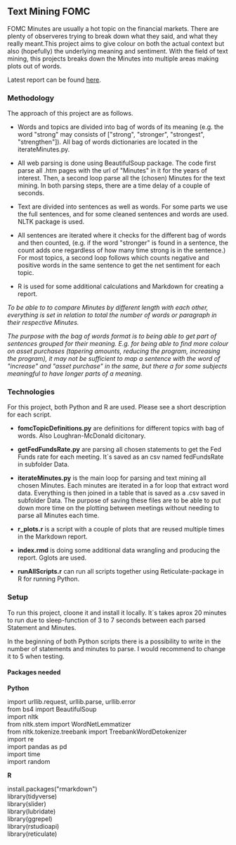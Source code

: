 ## Text Mining FOMC

FOMC Minutes are usually a hot topic on the financial markets. There are plenty of observeres trying to break down what they said, and what they really meant.This project aims to give colour on both the actual context but also (hopefully) the underlying meaning and sentiment. With the field of text mining, this projects breaks down the Minutes into multiple areas making plots out of words.

Latest report can be found [here](https://cnordenlow.github.io/text-mining-fomc/).

### Methodology

The approach of this project are as follows.

* Words and topics are divided into bag of words of its meaning (e.g. the word "strong" may consists of ["strong", "stronger", "strongest", "strengthen"]). All bag of words dictionaries are located in the iterateMinutes.py.

* All web parsing is done using BeautifulSoup package. The code first parse all .htm pages with the url of "Minutes" in it for the years of interest. Then, a second loop parse all the (chosen) Minutes for the text mining. In both parsing steps, there are a time delay of a couple of seconds.

* Text are divided into sentences as well as words. For some parts we use the full sentences, and for some cleaned sentences and words are used. NLTK package is used.

* All sentences are iterated where it checks for the different bag of words and then counted, (e.g. if the word "stronger" is found in a sentence, the count adds one regardless of how many time strong is in the sentence.) For most topics, a second loop follows which counts negative and positive words in the same sentence to get the net sentiment for each topic. 

* R is used for some additional calculations and Markdown for creating a report.

*To be able to to compare Minutes by different length with each other, everything is set in relation to total the number of words or paragraph in their respective Minutes.*

*The purpose with the bag of words format is to being able to get part  of sentences grouped for their meaning. E.g. for being able to find more colour on asset purchases (tapering amounts, reducing the program, increasing the program), it may not be sufficient to map a sentence with the word of "increase" and "asset purchase" in the same, but there a for some subjects meaningful to have longer parts of a meaning.*


### Technologies

For this project, both Python and R are used. Please see a short description for each script.


* **fomcTopicDefinitions.py** are definitions for different topics with bag of words. Also Loughran-McDonald dicitonary. 
* **getFedFundsRate.py** are parsing all chosen statements to get the Fed Funds rate for each meeting. It´s saved as an csv named fedFundsRate in subfolder Data.
* **iterateMinutes.py** is the main loop for parsing and text mining all chosen Minutes. Each minutes are iterated in a for loop that extract word data. Everything is then joined in a table that is saved as a .csv saved in subfolder Data. The purpose of saving these files are to be able to put down more time on the plotting between meetings without needing to parse all Minutes each time.

* **r_plots.r** is a script with a couple of plots that are reused multiple times in the Markdown report.
* **index.rmd** is doing some additional data wrangling and producing the report. Gglots are used.
* **runAllScripts.r** can run all scripts together using Reticulate-package in R for running Python.


### Setup

To run this project, cloone it and install it locally. It´s takes aprox 20 minutes to run due to sleep-function of 3 to 7 seconds between each parsed Statement and Minutes.

In the beginning of both Python scripts there  is a possibility to write in the number of statements and minutes to parse. I would recommend to change it to 5 when testing.

#### Packages needed
**Python**

import urllib.request, urllib.parse, urllib.error <br>
from bs4 import BeautifulSoup <br>
import nltk <br>
from nltk.stem import WordNetLemmatizer <br>
from nltk.tokenize.treebank import TreebankWordDetokenizer <br>
import re <br>
import pandas as pd <br>
import time <br>
import random <br>


**R**

install.packages("rmarkdown") <br>
library(tidyverse) <br>
library(slider) <br>
library(lubridate) <br>
library(ggrepel) <br>
library(rstudioapi)    <br>
library(reticulate) <br>
